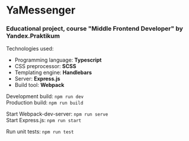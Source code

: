 # YaMessenger

### Educational project, course "Middle Frontend Developer" by Yandex.Praktikum

Technologies used:

- Programming language: **Typescript**
- CSS preprocessor: **SCSS**
- Templating engine: **Handlebars**
- Server: **Express.js**
- Build tool: **Webpack**

Development build: `npm run dev`  
Production build: `npm run build`

Start Webpack-dev-server: `npm run serve`  
Start Express.js: `npm run start`

Run unit tests: `npm run test`
